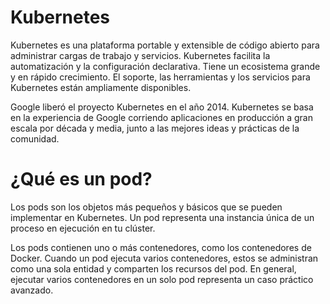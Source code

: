 # Kubernetes

Kubernetes es una plataforma portable y extensible de código abierto para administrar cargas de trabajo y servicios. 
Kubernetes facilita la automatización y la configuración declarativa. Tiene un ecosistema grande y en rápido crecimiento. 
El soporte, las herramientas y los servicios para Kubernetes están ampliamente disponibles.

Google liberó el proyecto Kubernetes en el año 2014. Kubernetes se basa en la experiencia de Google corriendo aplicaciones en producción a 
gran escala por década y media, junto a las mejores ideas y prácticas de la comunidad.

# ¿Qué es un pod?

Los pods son los objetos más pequeños y básicos que se pueden implementar en Kubernetes. Un pod representa una instancia única de un proceso en ejecución en tu clúster.

Los pods contienen uno o más contenedores, como los contenedores de Docker. Cuando un pod ejecuta varios contenedores, estos se administran como una sola entidad y comparten los recursos del pod. En general, ejecutar varios contenedores en un solo pod representa un caso práctico avanzado.

